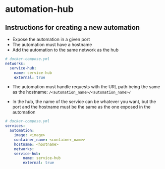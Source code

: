 # automation-hub

## Instructions for creating a new automation

+ Expose the automation in a given port
+ The automation must have a hostname
+ Add the automation to the same network as the hub

```yaml
# docker-compose.yml
networks:
  service-hub:
    name: service-hub
    external: true
```

+ The automation must handle requests with the URL path being the same as the hostname: `/<automation_name>/<automation_name>/`

+ In the hub, the name of the service can be whatever you want, but the port and the hostname must be the same as the one exposed in the automation

```yaml
# docker-compose.yml
services:
  automation:
    image: <image>
    container_name: <container_name>
    hostname: <hostname>
    networks:
    service-hub:
        name: service-hub
        external: true
```
